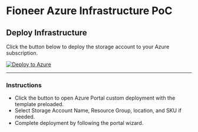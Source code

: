 # Fioneer Azure Infrastructure PoC

## Deploy Infrastructure

Click the button below to deploy the storage account to your Azure subscription.

[![Deploy to Azure](https://aka.ms/deploytoazurebutton)](https://portal.azure.com/#create/Microsoft.Template/uri/https%3A%2F%2Fraw.githubusercontent.com%2Fanjalitikarya%2Fiac-code-submission%2Fmain%2Fstorage-account-template.json)

---

### Instructions

- Click the button to open Azure Portal custom deployment with the template preloaded.
- Select Storage Account Name, Resource Group, location, and SKU if needed.
- Complete deployment by following the portal wizard.
